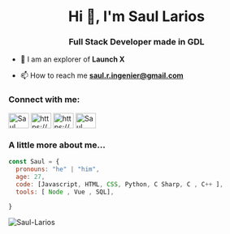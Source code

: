 <h1 align="center">Hi 👋, I'm Saul Larios</h1>
<h3 align="center">Full Stack Developer made in GDL</h3>

- 🔭 I am an explorer of **Launch X**

- 📫 How to reach me **saul.r.ingenier@gmail.com**

<h3 align="left">Connect with me:</h3>
<p align="left">
<a href="https://twitter.com/KingdomHam" target="blank"><img align="center" src="https://raw.githubusercontent.com/rahuldkjain/github-profile-readme-generator/master/src/images/icons/Social/twitter.svg" alt="Saul Larios" height="30" width="40" /></a>
<a href="https://www.instagram.com/saul._.ham/" target="blank"><img align="center" src="https://raw.githubusercontent.com/rahuldkjain/github-profile-readme-generator/master/src/images/icons/Social/instagram.svg" alt="https://www.instagram.com/saul._.ham/" height="30" width="40" /></a>
<a href="https://www.facebook.com/jesussaul.lariosrojas/" target="blank"><img align="center" src="https://raw.githubusercontent.com/rahuldkjain/github-profile-readme-generator/master/src/images/icons/Social/facebook.svg" alt="https://www.facebook.com/jesussaul.lariosrojas/" height="30" width="40" /></a>
<a href="https://www.linkedin.com/in/jesus-saul-larios-rojas-7358b3236/" target="blank"><img align="center" src="https://raw.githubusercontent.com/rahuldkjain/github-profile-readme-generator/master/src/images/icons/Social/linked-in-alt.svg" alt="Saul Larios" height="30" width="40" /></a>
</p>

<h3 align="left">A little more about me...</h3>

```javascript
const Saul = {
  pronouns: "he" | "him",
  age: 27,
  code: [Javascript, HTML, CSS, Python, C Sharp, C , C++ ],
  tools: [ Node , Vue , SQL],
  
}
```

<p><img align="center" src="https://github-readme-stats.vercel.app/api/top-langs?username=Saul-Larios&show_icons=true&theme=onedark&locale=en&layout=compact" alt="Saul-Larios" /></p>

